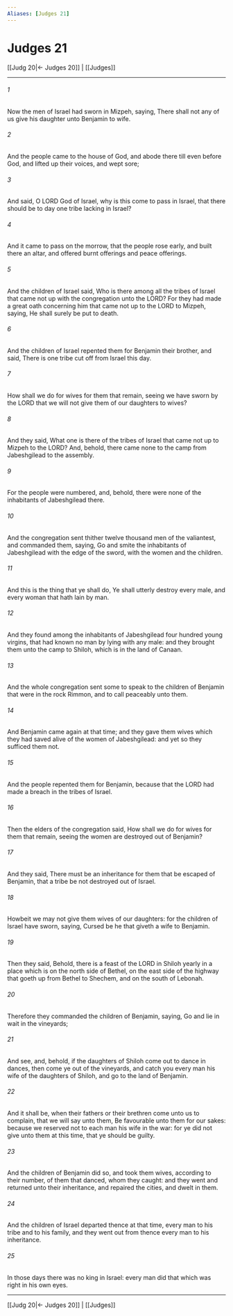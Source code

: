 ```yaml
---
Aliases: [Judges 21]
---
```

# Judges 21

[[Judg 20|← Judges 20]] | [[Judges]]
***



###### 1 
Now the men of Israel had sworn in Mizpeh, saying, There shall not any of us give his daughter unto Benjamin to wife. 

###### 2 
And the people came to the house of God, and abode there till even before God, and lifted up their voices, and wept sore; 

###### 3 
And said, O LORD God of Israel, why is this come to pass in Israel, that there should be to day one tribe lacking in Israel? 

###### 4 
And it came to pass on the morrow, that the people rose early, and built there an altar, and offered burnt offerings and peace offerings. 

###### 5 
And the children of Israel said, Who is there among all the tribes of Israel that came not up with the congregation unto the LORD? For they had made a great oath concerning him that came not up to the LORD to Mizpeh, saying, He shall surely be put to death. 

###### 6 
And the children of Israel repented them for Benjamin their brother, and said, There is one tribe cut off from Israel this day. 

###### 7 
How shall we do for wives for them that remain, seeing we have sworn by the LORD that we will not give them of our daughters to wives? 

###### 8 
And they said, What one is there of the tribes of Israel that came not up to Mizpeh to the LORD? And, behold, there came none to the camp from Jabeshgilead to the assembly. 

###### 9 
For the people were numbered, and, behold, there were none of the inhabitants of Jabeshgilead there. 

###### 10 
And the congregation sent thither twelve thousand men of the valiantest, and commanded them, saying, Go and smite the inhabitants of Jabeshgilead with the edge of the sword, with the women and the children. 

###### 11 
And this is the thing that ye shall do, Ye shall utterly destroy every male, and every woman that hath lain by man. 

###### 12 
And they found among the inhabitants of Jabeshgilead four hundred young virgins, that had known no man by lying with any male: and they brought them unto the camp to Shiloh, which is in the land of Canaan. 

###### 13 
And the whole congregation sent some to speak to the children of Benjamin that were in the rock Rimmon, and to call peaceably unto them. 

###### 14 
And Benjamin came again at that time; and they gave them wives which they had saved alive of the women of Jabeshgilead: and yet so they sufficed them not. 

###### 15 
And the people repented them for Benjamin, because that the LORD had made a breach in the tribes of Israel. 

###### 16 
Then the elders of the congregation said, How shall we do for wives for them that remain, seeing the women are destroyed out of Benjamin? 

###### 17 
And they said, There must be an inheritance for them that be escaped of Benjamin, that a tribe be not destroyed out of Israel. 

###### 18 
Howbeit we may not give them wives of our daughters: for the children of Israel have sworn, saying, Cursed be he that giveth a wife to Benjamin. 

###### 19 
Then they said, Behold, there is a feast of the LORD in Shiloh yearly in a place which is on the north side of Bethel, on the east side of the highway that goeth up from Bethel to Shechem, and on the south of Lebonah. 

###### 20 
Therefore they commanded the children of Benjamin, saying, Go and lie in wait in the vineyards; 

###### 21 
And see, and, behold, if the daughters of Shiloh come out to dance in dances, then come ye out of the vineyards, and catch you every man his wife of the daughters of Shiloh, and go to the land of Benjamin. 

###### 22 
And it shall be, when their fathers or their brethren come unto us to complain, that we will say unto them, Be favourable unto them for our sakes: because we reserved not to each man his wife in the war: for ye did not give unto them at this time, that ye should be guilty. 

###### 23 
And the children of Benjamin did so, and took them wives, according to their number, of them that danced, whom they caught: and they went and returned unto their inheritance, and repaired the cities, and dwelt in them. 

###### 24 
And the children of Israel departed thence at that time, every man to his tribe and to his family, and they went out from thence every man to his inheritance. 

###### 25 
In those days there was no king in Israel: every man did that which was right in his own eyes.

***
[[Judg 20|← Judges 20]] | [[Judges]]
